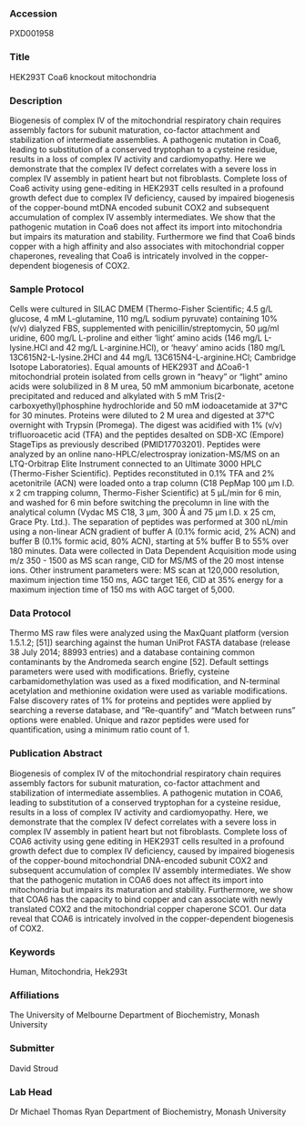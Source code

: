 ### Accession
PXD001958

### Title
HEK293T Coa6 knockout mitochondria

### Description
Biogenesis of complex IV of the mitochondrial respiratory chain requires assembly factors for subunit maturation, co-factor attachment and stabilization of intermediate assemblies. A pathogenic mutation in Coa6, leading to substitution of a conserved tryptophan to a cysteine residue, results in a loss of complex IV activity and cardiomyopathy. Here we demonstrate that the complex IV defect correlates with a severe loss in complex IV assembly in patient heart but not fibroblasts. Complete loss of Coa6 activity using gene-editing in HEK293T cells resulted in a profound growth defect due to complex IV deficiency, caused by impaired biogenesis of the copper-bound mtDNA encoded subunit COX2 and subsequent accumulation of complex IV assembly intermediates. We show that the pathogenic mutation in Coa6 does not affect its import into mitochondria but impairs its maturation and stability. Furthermore we find that Coa6 binds copper with a high affinity and also associates with mitochondrial copper chaperones, revealing that Coa6 is intricately involved in the copper-dependent biogenesis of COX2.

### Sample Protocol
Cells were cultured in SILAC DMEM (Thermo-Fisher Scientific; 4.5 g/L glucose, 4 mM L-glutamine, 110 mg/L sodium pyruvate) containing 10% (v/v) dialyzed FBS, supplemented with penicillin/streptomycin, 50 µg/ml uridine, 600 mg/L L-proline and either ‘light’ amino acids (146 mg/L L-lysine.HCl and 42 mg/L L-arginine.HCl), or ‘heavy’ amino acids (180 mg/L 13C615N2-L-lysine.2HCl and 44 mg/L 13C615N4-L-arginine.HCl; Cambridge Isotope Laboratories). Equal amounts of HEK293T and ∆Coa6-1 mitochondrial protein isolated from cells grown in “heavy” or “light” amino acids were solubilized in 8 M urea, 50 mM ammonium bicarbonate, acetone precipitated and reduced and alkylated with 5 mM Tris(2-carboxyethyl)phosphine hydrochloride and 50 mM iodoacetamide at 37°C for 30 minutes. Proteins were diluted to 2 M urea and digested at 37°C overnight with Trypsin (Promega). The digest was acidified with 1% (v/v) trifluoroacetic acid (TFA) and the peptides desalted on SDB-XC (Empore) StageTips as previously described (PMID17703201). Peptides were analyzed by an online nano-HPLC/electrospray ionization-MS/MS on an LTQ-Orbitrap Elite Instrument connected to an Ultimate 3000 HPLC (Thermo-Fisher Scientific). Peptides reconstituted in 0.1% TFA and 2% acetonitrile (ACN) were loaded onto a trap column (C18 PepMap 100 µm I.D. x 2 cm trapping column, Thermo-Fisher Scientific) at 5 µL/min for 6 min, and washed for 6 min before switching the precolumn in line with the analytical column (Vydac MS C18, 3 µm, 300 Å and 75 µm I.D. x 25 cm, Grace Pty. Ltd.). The separation of peptides was performed at 300 nL/min using a non-linear ACN gradient of buffer A (0.1% formic acid, 2% ACN) and buffer B (0.1% formic acid, 80% ACN), starting at 5% buffer B to 55% over 180 minutes. Data were collected in Data Dependent Acquisition mode using m/z 350 - 1500 as MS scan range, CID for MS/MS of the 20 most intense ions. Other instrument parameters were: MS scan at 120,000 resolution, maximum injection time 150 ms, AGC target 1E6, CID at 35% energy for a maximum injection time of 150 ms with AGC target of 5,000.

### Data Protocol
Thermo MS raw files were analyzed using the MaxQuant platform (version 1.5.1.2; [51]) searching against the human UniProt FASTA database (release 38 July 2014; 88993 entries) and a database containing common contaminants by the Andromeda search engine [52]. Default settings parameters were used with modifications. Briefly, cysteine carbamidomethylation was used as a fixed modification, and N-terminal acetylation and methionine oxidation were used as variable modifications. False discovery rates of 1% for proteins and peptides were applied by searching a reverse database, and “Re-quantify” and “Match between runs” options were enabled. Unique and razor peptides were used for quantification, using a minimum ratio count of 1.

### Publication Abstract
Biogenesis of complex IV of the mitochondrial respiratory chain requires assembly factors for subunit maturation, co-factor attachment and stabilization of intermediate assemblies. A pathogenic mutation in COA6, leading to substitution of a conserved tryptophan for a cysteine residue, results in a loss of complex IV activity and cardiomyopathy. Here, we demonstrate that the complex IV defect correlates with a severe loss in complex IV assembly in patient heart but not fibroblasts. Complete loss of COA6 activity using gene editing in HEK293T cells resulted in a profound growth defect due to complex IV deficiency, caused by impaired biogenesis of the copper-bound mitochondrial DNA-encoded subunit COX2 and subsequent accumulation of complex IV assembly intermediates. We show that the pathogenic mutation in COA6 does not affect its import into mitochondria but impairs its maturation and stability. Furthermore, we show that COA6 has the capacity to bind copper and can associate with newly translated COX2 and the mitochondrial copper chaperone SCO1. Our data reveal that COA6 is intricately involved in the copper-dependent biogenesis of COX2.

### Keywords
Human, Mitochondria, Hek293t

### Affiliations
The University of Melbourne
Department of Biochemistry, Monash University

### Submitter
David Stroud

### Lab Head
Dr Michael Thomas Ryan
Department of Biochemistry, Monash University


